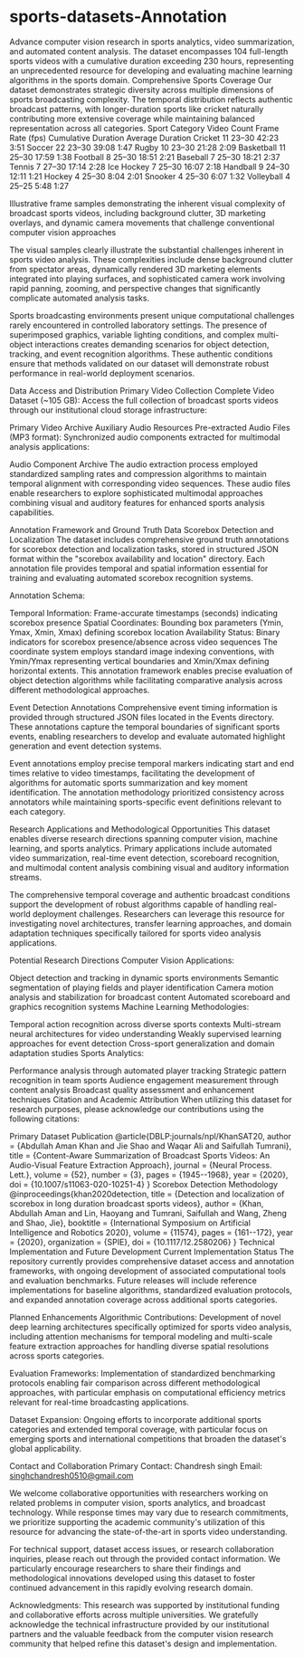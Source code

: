 # sports-datasets-Annotation
Advance computer vision research in sports analytics, video summarization, and automated content analysis. The dataset encompasses 104 full-length sports videos with a cumulative duration exceeding 230 hours, representing an unprecedented resource for developing and evaluating machine learning algorithms in the sports domain.
Comprehensive Sports Coverage
Our dataset demonstrates strategic diversity across multiple dimensions of sports broadcasting complexity. The temporal distribution reflects authentic broadcast patterns, with longer-duration sports like cricket naturally contributing more extensive coverage while maintaining balanced representation across all categories.
Sport Category	Video Count	Frame Rate (fps)	Cumulative Duration	Average Duration
Cricket	11	23–30	42:23	3:51
Soccer	22	23–30	39:08	1:47
Rugby	10	23–30	21:28	2:09
Basketball	11	25–30	17:59	1:38
Football	8	25–30	18:51	2:21
Baseball	7	25–30	18:21	2:37
Tennis	7	27–30	17:14	2:28
Ice Hockey	7	25–30	16:07	2:18
Handball	9	24–30	12:11	1:21
Hockey	4	25–30	8:04	2:01
Snooker	4	25–30	6:07	1:32
Volleyball	4	25–25	5:48	1:27

Illustrative frame samples demonstrating the inherent visual complexity of broadcast sports videos, including background clutter, 3D marketing overlays, and dynamic camera movements that challenge conventional computer vision approaches

The visual samples clearly illustrate the substantial challenges inherent in sports video analysis. These complexities include dense background clutter from spectator areas, dynamically rendered 3D marketing elements integrated into playing surfaces, and sophisticated camera work involving rapid panning, zooming, and perspective changes that significantly complicate automated analysis tasks.

Sports broadcasting environments present unique computational challenges rarely encountered in controlled laboratory settings. The presence of superimposed graphics, variable lighting conditions, and complex multi-object interactions creates demanding scenarios for object detection, tracking, and event recognition algorithms. These authentic conditions ensure that methods validated on our dataset will demonstrate robust performance in real-world deployment scenarios.

Data Access and Distribution
Primary Video Collection
Complete Video Dataset (~105 GB): Access the full collection of broadcast sports videos through our institutional cloud storage infrastructure:

Primary Video Archive
Auxiliary Audio Resources
Pre-extracted Audio Files (MP3 format): Synchronized audio components extracted for multimodal analysis applications:

Audio Component Archive
The audio extraction process employed standardized sampling rates and compression algorithms to maintain temporal alignment with corresponding video sequences. These audio files enable researchers to explore sophisticated multimodal approaches combining visual and auditory features for enhanced sports analysis capabilities.

Annotation Framework and Ground Truth Data
Scorebox Detection and Localization
The dataset includes comprehensive ground truth annotations for scorebox detection and localization tasks, stored in structured JSON format within the "scorebox availability and location" directory. Each annotation file provides temporal and spatial information essential for training and evaluating automated scorebox recognition systems.

Annotation Schema:

Temporal Information: Frame-accurate timestamps (seconds) indicating scorebox presence
Spatial Coordinates: Bounding box parameters (Ymin, Ymax, Xmin, Xmax) defining scorebox location
Availability Status: Binary indicators for scorebox presence/absence across video sequences
The coordinate system employs standard image indexing conventions, with Ymin/Ymax representing vertical boundaries and Xmin/Xmax defining horizontal extents. This annotation framework enables precise evaluation of object detection algorithms while facilitating comparative analysis across different methodological approaches.

Event Detection Annotations
Comprehensive event timing information is provided through structured JSON files located in the Events directory. These annotations capture the temporal boundaries of significant sports events, enabling researchers to develop and evaluate automated highlight generation and event detection systems.

Event annotations employ precise temporal markers indicating start and end times relative to video timestamps, facilitating the development of algorithms for automatic sports summarization and key moment identification. The annotation methodology prioritized consistency across annotators while maintaining sports-specific event definitions relevant to each category.

Research Applications and Methodological Opportunities
This dataset enables diverse research directions spanning computer vision, machine learning, and sports analytics. Primary applications include automated video summarization, real-time event detection, scoreboard recognition, and multimodal content analysis combining visual and auditory information streams.

The comprehensive temporal coverage and authentic broadcast conditions support the development of robust algorithms capable of handling real-world deployment challenges. Researchers can leverage this resource for investigating novel architectures, transfer learning approaches, and domain adaptation techniques specifically tailored for sports video analysis applications.

Potential Research Directions
Computer Vision Applications:

Object detection and tracking in dynamic sports environments
Semantic segmentation of playing fields and player identification
Camera motion analysis and stabilization for broadcast content
Automated scoreboard and graphics recognition systems
Machine Learning Methodologies:

Temporal action recognition across diverse sports contexts
Multi-stream neural architectures for video understanding
Weakly supervised learning approaches for event detection
Cross-sport generalization and domain adaptation studies
Sports Analytics:

Performance analysis through automated player tracking
Strategic pattern recognition in team sports
Audience engagement measurement through content analysis
Broadcast quality assessment and enhancement techniques
Citation and Academic Attribution
When utilizing this dataset for research purposes, please acknowledge our contributions using the following citations:

Primary Dataset Publication
@article{DBLP:journals/npl/KhanSAT20,
  author       = {Abdullah Aman Khan and
                  Jie Shao and
                  Waqar Ali and
                  Saifullah Tumrani},
  title        = {Content-Aware Summarization of Broadcast Sports Videos: An Audio-Visual
                  Feature Extraction Approach},
  journal      = {Neural Process. Lett.},
  volume       = {52},
  number       = {3},
  pages        = {1945--1968},
  year         = {2020},
  doi          = {10.1007/s11063-020-10251-4}
}
Scorebox Detection Methodology
@inproceedings{khan2020detection,
  title        = {Detection and localization of scorebox in long duration broadcast sports videos},
  author       = {Khan, Abdullah Aman and Lin, Haoyang and Tumrani, Saifullah and Wang, Zheng and Shao, Jie},
  booktitle    = {International Symposium on Artificial Intelligence and Robotics 2020},
  volume       = {11574},
  pages        = {161--172},
  year         = {2020},
  organization = {SPIE},
  doi          = {10.1117/12.2580206}
}
Technical Implementation and Future Development
Current Implementation Status
The repository currently provides comprehensive dataset access and annotation frameworks, with ongoing development of associated computational tools and evaluation benchmarks. Future releases will include reference implementations for baseline algorithms, standardized evaluation protocols, and expanded annotation coverage across additional sports categories.

Planned Enhancements
Algorithmic Contributions: Development of novel deep learning architectures specifically optimized for sports video analysis, including attention mechanisms for temporal modeling and multi-scale feature extraction approaches for handling diverse spatial resolutions across sports categories.

Evaluation Frameworks: Implementation of standardized benchmarking protocols enabling fair comparison across different methodological approaches, with particular emphasis on computational efficiency metrics relevant for real-time broadcasting applications.

Dataset Expansion: Ongoing efforts to incorporate additional sports categories and extended temporal coverage, with particular focus on emerging sports and international competitions that broaden the dataset's global applicability.

Contact and Collaboration
Primary Contact: Chandresh singh
Email: singhchandresh0510@gmail.com

We welcome collaborative opportunities with researchers working on related problems in computer vision, sports analytics, and broadcast technology. While response times may vary due to research commitments, we prioritize supporting the academic community's utilization of this resource for advancing the state-of-the-art in sports video understanding.

For technical support, dataset access issues, or research collaboration inquiries, please reach out through the provided contact information. We particularly encourage researchers to share their findings and methodological innovations developed using this dataset to foster continued advancement in this rapidly evolving research domain.

Acknowledgments: This research was supported by institutional funding and collaborative efforts across multiple universities. We gratefully acknowledge the technical infrastructure provided by our institutional partners and the valuable feedback from the computer vision research community that helped refine this dataset's design and implementation.
